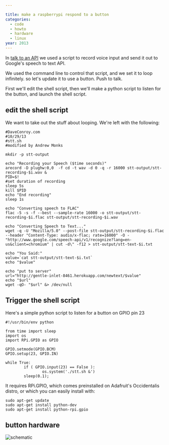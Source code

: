 ```yaml
---

title: make a raspberrypi respond to a button
categories:
  - code
  - howto
  - hardware
  - linux
year: 2013
---
```

In [talk to an API](/rpi-talk-to-api) we used a script to record voice input and send it out to Google's speech to text API.

We used the command line to control that script, and we set it to loop infinitely. so let's update it to use a button. Push to talk.

First we'll edit the shell script, then we'll make a python script to listen for the button, and launch the shell script.

<!--more-->

## edit the shell script

We want to take out the stuff about looping. We're left with the following:

    #DaveConroy.com
    #10/29/13
    #stt.sh
    #modified by Andrew Monks

    mkdir -p stt-output

    echo "Recording your Speech ($time seconds)"
    arecord -D plughw:0,0  -f cd -t wav -d 0 -q -r 16000 stt-output/stt-recording-$i.wav &
    PID=$!
    #set duration of recording
    sleep 5s
    kill $PID
    echo "End recording"
    sleep 1s

    echo "Converting speech to FLAC"
    flac -5 -s -f --best --sample-rate 16000 -o stt-output/stt-recording-$i.flac stt-output/stt-recording-$i.wav

    echo "Converting Speech to Text..."
    wget -q -U "Mozilla/5.0" --post-file stt-output/stt-recording-$i.flac --header "Content-Type: audio/x-flac; rate=16000" -O - "http://www.google.com/speech-api/v1/recognize?lang=en-us&client=chromium" | cut -d\" -f12 > stt-output/stt-text-$i.txt

    echo "You Said:"
    value=`cat stt-output/stt-text-$i.txt`
    echo "$value"

    echo "put to server"
    url="http://gentle-inlet-8461.herokuapp.com/newtext/$value"
    echo "$url"
    wget -qO- "$url" &> /dev/null

## Trigger the shell script

Here's a simple python script to listen for a button on GPIO pin 23

    #!/usr/bin/env python

    from time import sleep
    import os
    import RPi.GPIO as GPIO

    GPIO.setmode(GPIO.BCM)
    GPIO.setup(23, GPIO.IN)

    while True:
            if ( GPIO.input(23) == False ):
                    os.system('./stt.sh &')
            sleep(0.1);

It requires RPi.GPIO, which comes preinstalled on Adafruit's Occidentalis distro, or which you can easily install with:

    sudo apt-get update
    sudo apt-get install python-dev
    sudo apt-get install python-rpi.gpio

## button hardware

![schematic](http://learn.adafruit.com/system/assets/assets/000/000/887/medium800/butt-schem.png?1342097271)


